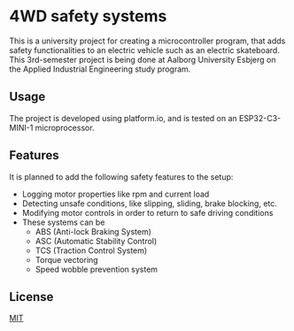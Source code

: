 # 4WD safety systems

This is a university project for creating a microcontroller program, that adds safety functionalities to an electric vehicle such as an electric skateboard. This 3rd-semester project is being done at Aalborg University Esbjerg on the Applied Industrial Engineering study program.

## Usage

The project is developed using platform.io, and is tested on an ESP32-C3-MINI-1 microprocessor.

## Features

It is planned to add the following safety features to the setup:
- Logging motor properties like rpm and current load
- Detecting unsafe conditions, like slipping, sliding, brake blocking, etc.
- Modifying motor controls in order to return to safe driving conditions
- These systems can be
  - ABS (Anti-lock Braking System)
  - ASC (Automatic Stability Control)
  - TCS (Traction Control System)
  - Torque vectoring
  - Speed wobble prevention system

## License

[MIT](https://choosealicense.com/licenses/mit/)